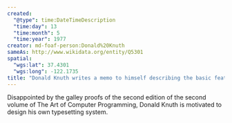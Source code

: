 ```yaml
---
created:
  "@type": time:DateTimeDescription
  "time:day": 13
  "time:month": 5
  "time:year": 1977
creator: md-foaf-person:Donald%20Knuth
sameAs: http://www.wikidata.org/entity/Q5301
spatial:
  "wgs:lat": 37.4301
  "wgs:long": -122.1735
title: "Donald Knuth writes a memo to himself describing the basic features of TeX"
---
```


Disappointed by the galley proofs of the second edition of the second volume of The Art of Computer Programming, Donald Knuth is motivated to design his own typesetting system.
